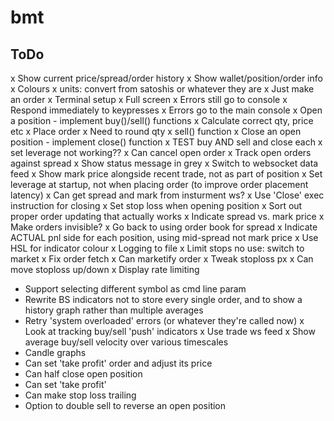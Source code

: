 # bmt

## ToDo
x Show current price/spread/order history
x Show wallet/position/order info
x Colours
x units: convert from satoshis or whatever they are
x Just make an order
x Terminal setup
 x Full screen
 x Errors still go to console
 x Respond immediately to keypresses
x Errors go to the main console
x Open a position - implement buy()/sell() functions
 x Calculate correct qty, price etc
 x Place order
  x Need to round qty
x sell() function
x Close an open position - implement close() function
x TEST buy AND sell and close each
x set leverage not working??
x Can cancel open order
x Track open orders against spread
x Show status message in grey
x Switch to websocket data feed
x Show mark price alongside recent trade, not as part of position
x Set leverage at startup, not when placing order (to improve order placement latency)
x Can get spread and mark from insturment ws?
x Use 'Close' exec instruction for closing
x Set stop loss when opening position
x Sort out proper order updating that actually works
x Indicate spread vs. mark price
x Make orders invisible?
x Go back to using order book for spread
x Indicate ACTUAL pnl side for each position, using mid-spread not mark price
x Use HSL for indicator colour
x Logging to file
x Limit stops no use: switch to market
x Fix order fetch
x Can marketify order
x Tweak stoploss px
x Can move stoploss up/down
x Display rate limiting
* Support selecting different symbol as cmd line param
* Rewrite BS indicators not to store every single order, and to show a history graph rather than multiple averages
* Retry 'system overloaded' errors (or whatever they're called now)
x Look at tracking buy/sell 'push' indicators
 x Use trade ws feed
 x Show average buy/sell velocity over various timescales
* Candle graphs
* Can set 'take profit' order and adjust its price
* Can half close open position
* Can set 'take profit'
* Can make stop loss trailing
* Option to double sell to reverse an open position
